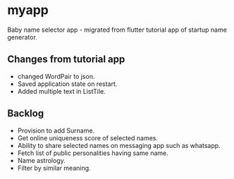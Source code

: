 # myapp

Baby name selector app - migrated from flutter tutorial app of startup name generator.

## Changes from tutorial app
* changed WordPair to json.
* Saved application state on restart.
* Added multiple text in ListTile.

## Backlog
* Provision to add Surname.
* Get online uniqueness score of selected names.
* Ability to share selected names on messaging app such as whatsapp.
* Fetch list of public personalities having same name.
* Name astrology.
* Filter by similar meaning.
